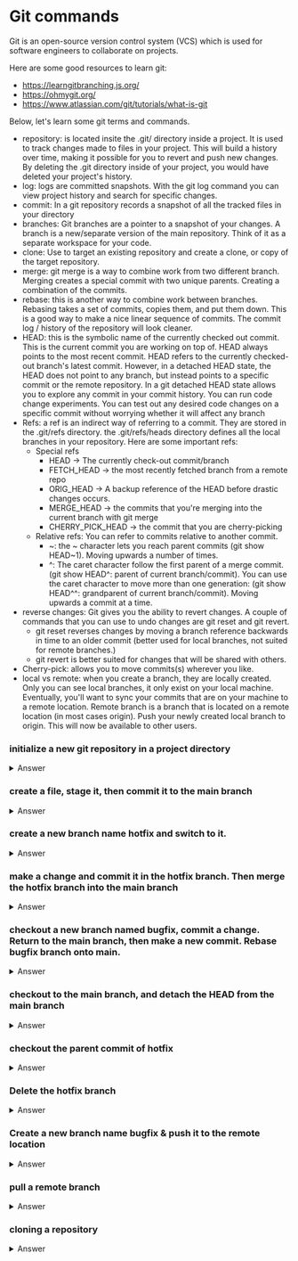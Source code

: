 # Git commands

Git is an open-source version control system (VCS) which is used for software engineers to collaborate on projects.

Here are some good resources to learn git:

* https://learngitbranching.js.org/
* https://ohmygit.org/
* https://www.atlassian.com/git/tutorials/what-is-git


Below, let's learn some git terms and commands.

* repository: is located insite the .git/ directory inside a project. It is used to track changes made to files in your project. This will build a history over time, making it possible for you to revert and push new changes. By deleting the .git directory inside of your project, you would have deleted your project's history.
* log: logs are committed snapshots. With the git log command you can view project history and search for specific changes.
* commit: In a git repository records a snapshot of all the tracked files in your directory
* branches: Git branches are a pointer to a snapshot of your changes. A branch is a new/separate version of the main repository. Think of it as a separate workspace for your code.
* clone: Use to target an existing repository and create a clone, or copy of the target repository.
* merge: git merge is a way to combine work from two different branch. Merging creates a special commit with two unique parents. Creating a combination of the commits.
* rebase: this is another way to combine work between branches. Rebasing takes a set of commits, copies them, and put them down. This is a good way to make a nice linear sequence of commits. The commit log / history of the repository will look cleaner.
* HEAD: this is the symbolic name of the currently checked out commit. This is the current commit you are working on top of. HEAD always points to the most recent commit. HEAD refers to the currently checked-out branch's latest commit. However, in a detached HEAD state, the HEAD does not point to any branch, but instead points to a specific commit or the remote repository. In a git detached HEAD state allows you to explore any commit in your commit history. You can run code change experiments. You can test out any desired code changes on a specific commit without worrying whether it will affect any branch
* Refs: a ref is an indirect way of referring to a commit. They are stored in the .git/refs directory. the .git/refs/heads directory defines all the local branches in your repository. Here are some important refs:
    * Special refs
        * HEAD -> The currently check-out commit/branch
        * FETCH_HEAD -> the most recently fetched branch from a remote repo
        * ORIG_HEAD -> A backup reference of the HEAD before drastic changes occurs.
        * MERGE_HEAD -> the commits that you're merging into the current branch with git merge
        * CHERRY_PICK_HEAD -> the commit that you are cherry-picking
    * Relative refs: You can refer to commits relative to another commit.
        * ~: the ~ character lets you reach parent commits (git show HEAD~1). Moving upwards a number of times.
        * ^: The caret character follow the first parent of a merge commit. (git show HEAD^: parent of current branch/commit). You can use the caret character to move more than one generation: (git show HEAD^^: grandparent of current branch/commit). Moving upwards a commit at a time.
* reverse changes: Git gives you the ability to revert changes. A couple of commands that you can use to undo changes are git reset and git revert. 
    * git reset reverses changes by moving a branch reference backwards in time to an older commit (better used for local branches, not suited for remote branches.)
    * git revert is better suited for changes that will be shared with others.
* Cherry-pick: allows you to move commits(s) wherever you like.
* local vs remote: when you create a branch, they are locally created. Only you can see local branches, it only exist on your local machine. Eventually, you'll want to sync your commits that are on your machine to a remote location. Remote branch is a branch that is located on a remote location (in most cases origin). Push your newly created local branch to origin. This will now be available to other users.

### initialize a new git repository in a project directory


<details><summary>Answer</summary>

```bash
cd project
git init                    
```

</details>

### create a file, stage it, then commit it to the main branch


<details><summary>Answer</summary>

```bash
touch file1.txt
git add file1.txt
git commit -m 'adding file1.txt'            # the -m flag means that you are adding a comment to your commit                  
```

</details>

### create a new branch name hotfix and switch to it.


<details><summary>Answer</summary>

```bash
git checkout -b hotfix                      # the -b flag creates the branch and switch to it                    
```

</details>


### make a change and commit it in the hotfix branch. Then merge the hotfix branch into the main branch


<details><summary>Answer</summary>

```bash
git checkout hotfix
touch file2.txt
git commit -m 'adding file2'
git checkout main
git merge hotfix             
```

</details>


### checkout a new branch named bugfix, commit a change. Return to the main branch, then make a new commit. Rebase bugfix branch onto main.


<details><summary>Answer</summary>

```bash
git checkout bugfix
git commit -m 'fixing silly bug'
git checkout main
git commit -m 'adding something fun'
git checkoug bugfix
git rebase main
```

</details>


### checkout to the main branch, and detach the HEAD from the main branch


<details><summary>Answer</summary>

```bash
git checkout main
git log                 # copy the hash of a commit
git checkout commithash # This will now point HEAD to the commit hash. You can also just specify enough characters of the hash until git sees it as a unique identifier for the commit (normally the first six characters or so)

```

</details>


### checkout the parent commit of hotfix


<details><summary>Answer</summary>

```bash
git checkout hotfix
git checkout HEAD^

```

</details>


### Delete the hotfix branch 


<details><summary>Answer</summary>

```bash
git branch -d hotfix
error: Cannot delete branch 'hotfix' checked out at /project            # this error indicates that the branch that you are trying to delete is the checked out branch

git checkout main

git branch -d hotfix                                                    # now it'll delete the local branch after we checkout to main
git branch -D hotfix                                                    # this will delete the branch  whether tracking or non-tracking (forcefully)
git branch -rd <remote>/branchname                                      # delete a remote-tracking branch

```

</details>


### Create a new branch name bugfix & push it to the remote location


<details><summary>Answer</summary>

```bash
git checkout -b bugfix
git push -u origin bugfix

```

</details>


### pull a remote branch


<details><summary>Answer</summary>

```bash
git pull origin mynewbranch

```

</details>

### cloning a repository


<details><summary>Answer</summary>

```bash
git clone <repository location/name.git>

```

</details>